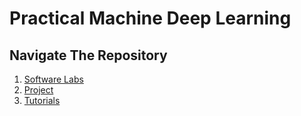 # Practical Machine Deep Learning

## Navigate The Repository

1. [Software Labs](Labs/README.md)
2. [Project](Project/README.md)
3. [Tutorials](README.md)

